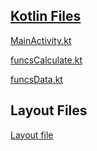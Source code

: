 ## [Kotlin Files](app/src/main/java/com/ferhat/dailyspendcalculator)

[MainActivity.kt](app/src/main/java/com/ferhat/dailyspendcalculator/MainActivity.kt)

[funcsCalculate.kt](app/src/main/java/com/ferhat/dailyspendcalculator/funcsCalculate.kt)

[funcsData.kt](app/src/main/java/com/ferhat/dailyspendcalculator/)

## Layout Files
[Layout file](app/src/main/res/layout/activity_main.xml)
